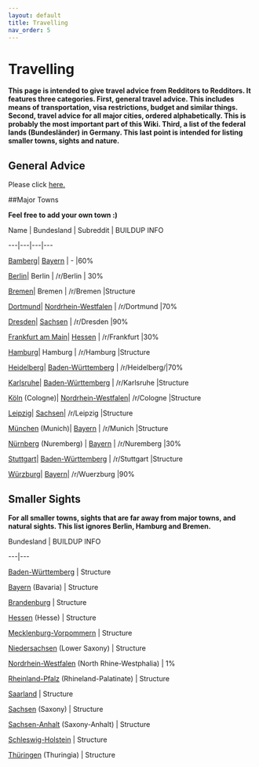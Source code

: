```yaml
---
layout: default
title: Travelling
nav_order: 5
---
```


# Travelling
**This page is intended to give travel advice from Redditors to Redditors. It features three categories. First, general travel advice. This includes means of transportation, visa restrictions, budget and similar things. Second, travel advice for all major cities, ordered alphabetically. This is probably the most important part of this Wiki. Third, a list of the federal lands (Bundesländer) in Germany. This last point is intended for listing smaller towns, sights and nature.**


## General Advice
Please click [here.](/r/germany/wiki/travelling/generaladvice)

##Major Towns

**Feel free to add your own town :)**

Name | Bundesland | Subreddit | BUILDUP INFO  

---|---|---|---

[Bamberg](/r/germany/wiki/travelling/Bamberg)| [Bayern](/r/germany/wiki/travelling/bayern) | - |60%

[Berlin](/r/germany/wiki/travelling/Berlin)| Berlin | /r/Berlin | 30%

[Bremen](/r/germany/wiki/travelling/Bremen)| Bremen | /r/Bremen |Structure

[Dortmund](/r/germany/wiki/travelling/Dortmund)| [Nordrhein-Westfalen](/r/germany/wiki/travelling/nrw) | /r/Dortmund |70%

[Dresden](/r/germany/wiki/travelling/Dresden)| [Sachsen](/r/germany/wiki/travelling/sachsen) | /r/Dresden |90%

[Frankfurt am Main](/r/germany/wiki/travelling/Frankfurtammain)| [Hessen](/r/germany/wiki/travelling/hessen) | /r/Frankfurt |30%

[Hamburg](/r/germany/wiki/travelling/Hamburg)| Hamburg | /r/Hamburg |Structure

[Heidelberg](/r/germany/wiki/travelling/heidelberg)| [Baden-Württemberg](/r/germany/wiki/travelling/Bawue) | /r/Heidelberg/|70%

[Karlsruhe](/r/germany/wiki/travelling/Karlsruhe)| [Baden-Württemberg](/r/germany/wiki/travelling/Bawue) | /r/Karlsruhe |Structure

[Köln](/r/germany/wiki/travelling/Koeln) (Cologne)| [Nordrhein-Westfalen](/r/germany/wiki/travelling/nrw)| /r/Cologne |Structure

[Leipzig](/r/germany/wiki/travelling/Leipzig)| [Sachsen](/r/germany/wiki/travelling/sachsen)| /r/Leipzig |Structure

[München](/r/germany/wiki/travelling/Muenchen) (Munich)| [Bayern](/r/germany/wiki/travelling/bayern) | /r/Munich |Structure

[Nürnberg](/r/germany/wiki/travelling/Nuernberg) (Nuremberg) | [Bayern](/r/germany/wiki/travelling/bayern) | /r/Nuremberg |30%

[Stuttgart](/r/germany/wiki/travelling/Stuttgart)| [Baden-Württemberg](/r/germany/wiki/travelling/bawue) | /r/Stuttgart |Structure

[Würzburg](/r/germany/wiki/travelling/Wuerzburg)| [Bayern](/r/germany/wiki/travelling/bayern)| /r/Wuerzburg |90%

## Smaller Sights

**For all smaller towns, sights that are far away from major towns, and natural sights. This list ignores Berlin, Hamburg and Bremen.**

Bundesland | BUILDUP INFO

---|---

[Baden-Württemberg](/r/germany/wiki/travelling/Bawue) | Structure

[Bayern](/r/germany/wiki/travelling/Bayern) (Bavaria) | Structure

[Brandenburg](/r/germany/wiki/travelling/Brandenburg) | Structure

[Hessen](/r/germany/wiki/travelling/Hessen) (Hesse) | Structure

[Mecklenburg-Vorpommern](/r/germany/wiki/travelling/MVP) | Structure

[Niedersachsen](/r/germany/wiki/travelling/Niedersachsen) (Lower Saxony) | Structure

[Nordrhein-Westfalen](/r/germany/wiki/travelling/NRW) (North Rhine-Westphalia) | 1%

[Rheinland-Pfalz](/r/germany/wiki/travelling/Rheinland-Pfalz) (Rhineland-Palatinate) | Structure

[Saarland](/r/germany/wiki/travelling/Saarland) | Structure

[Sachsen](/r/germany/wiki/travelling/Sachsen) (Saxony) | Structure

[Sachsen-Anhalt](/r/germany/wiki/travelling/Sachsen-Anhalt) (Saxony-Anhalt) | Structure

[Schleswig-Holstein](/r/germany/wiki/travelling/Schleswig-holstein) | Structure

[Thüringen](/r/germany/wiki/travelling/Thueringen) (Thuringia) | Structure


&nbsp;

